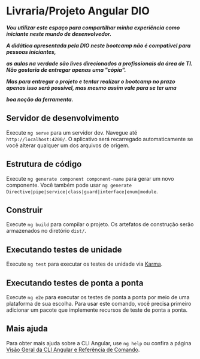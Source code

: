 # Livraria/Projeto Angular DIO

***Vou utilizar este espaço para compartilhar minha experiência como iniciante neste mundo de desenvolvedor.***

***A didática apresentada pela DIO neste bootcamp não é compatível para pessoas iniciantes,*** 

***as aulas na verdade são lives direcionados a profissionais da área de TI. Não gostaria de entregar apenas uma "cópia".*** 

***Mas para entregar o projeto e tentar realizar o bootcamp no prazo apenas isso será possível, mas mesmo assim vale para se ter uma*** 

***boa noção da ferramenta.***


## Servidor de desenvolvimento

Execute `ng serve` para um servidor dev. Navegue até `http://localhost:4200/`. O aplicativo será recarregado automaticamente se você alterar qualquer um dos arquivos de origem.

## Estrutura de código

Execute `ng generate component component-name` para gerar um novo componente. Você também pode usar `ng generate Directive|pipe|service|class|guard|interface|enum|module`.

## Construir

Execute `ng build` para compilar o projeto. Os artefatos de construção serão armazenados no diretório `dist/`.

## Executando testes de unidade

Execute `ng test` para executar os testes de unidade via [Karma](https://karma-runner.github.io).

## Executando testes de ponta a ponta

Execute `ng e2e` para executar os testes de ponta a ponta por meio de uma plataforma de sua escolha. Para usar este comando, você precisa primeiro adicionar um pacote que implemente recursos de teste de ponta a ponta.

## Mais ajuda

Para obter mais ajuda sobre a CLI Angular, use `ng help` ou confira a página [Visão Geral da CLI Angular e Referência de Comando](https://angular.io/cli).
